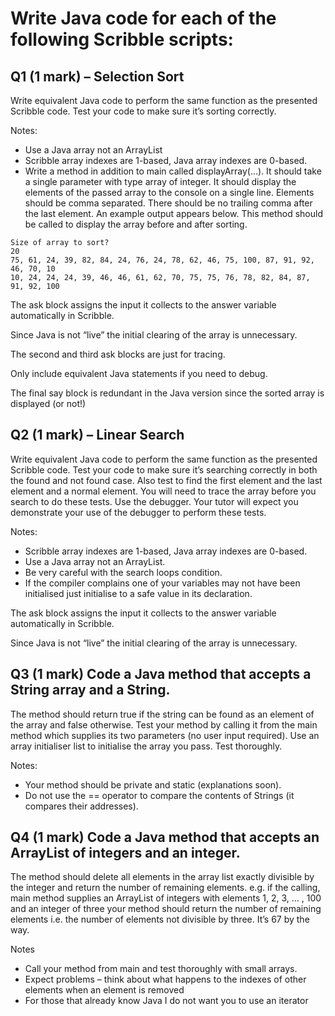 # Write Java code for each of the following Scribble scripts:

## Q1 (1 mark) – Selection Sort

Write equivalent Java code to perform the same function as the presented Scribble code. Test your code to make sure it’s sorting correctly.

Notes:

* Use a Java array not an ArrayList
* Scribble array indexes are 1-based, Java array indexes are 0-based.
* Write a method in addition to main called displayArray(...). It should take a single parameter with type array of integer. It should display the elements of the passed array to the console on a single line. Elements should be comma separated. There should be no trailing comma after the last element. An example output appears below. This method
should be called to display the array before and after sorting.

```
Size of array to sort?
20
75, 61, 24, 39, 82, 84, 24, 76, 24, 78, 62, 46, 75, 100, 87, 91, 92, 46, 70, 10
10, 24, 24, 24, 39, 46, 46, 61, 62, 70, 75, 75, 76, 78, 82, 84, 87, 91, 92, 100
```

The ask block assigns the input it collects to the answer variable automatically in Scribble.

Since Java is not “live” the initial clearing of the array is unnecessary.

The second and third ask blocks are just for tracing.

Only include equivalent Java statements if you need to debug.

The final say block is redundant in the Java version since the sorted array is displayed (or not!)

## Q2 (1 mark) – Linear Search

Write equivalent Java code to perform the same function as the presented Scribble code. Test your code to make sure it’s searching correctly in both the found and not found case. Also test to find the first element and the last element and a normal element. You will need to trace the array before you search to do these tests. Use the debugger. Your tutor will expect you demonstrate your use of the debugger to perform these tests.

Notes:

* Scribble array indexes are 1-based, Java array indexes are 0-based.
* Use a Java array not an ArrayList.
* Be very careful with the search loops condition.
* If the compiler complains one of your variables may not have been initialised just initialise to a safe value in its declaration.

The ask block assigns the input it collects to the answer variable automatically in Scribble.

Since Java is not “live” the initial clearing of the array is unnecessary.

## Q3 (1 mark) Code a Java method that accepts a String array and a String.

The method should return true if the string can be found as an element of the array and false otherwise. Test your method by calling it from the main method which supplies its two parameters (no user input required). Use an array initialiser
list to initialise the array you pass. Test thoroughly.

Notes:

* Your method should be private and static (explanations soon).
* Do not use the == operator to compare the contents of Strings (it compares their addresses).

## Q4 (1 mark) Code a Java method that accepts an ArrayList of integers and an integer.

The method should delete all elements in the array list exactly divisible by the integer and return the number of remaining elements. e.g. if the calling, main method supplies an ArrayList of integers with elements 1, 2, 3, ... , 100 and an integer of three your method should return the number of remaining elements i.e. the number of elements not divisible by three. It’s 67 by the way.

Notes

* Call your method from main and test thoroughly with small arrays.
* Expect problems – think about what happens to the indexes of other elements when an element is removed
* For those that already know Java I do not want you to use an iterator


